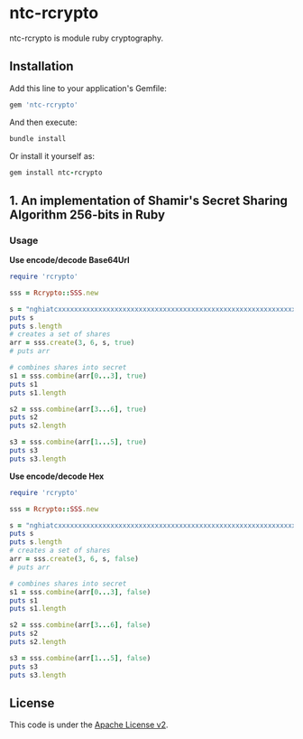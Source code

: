 # ntc-rcrypto
ntc-rcrypto is module ruby cryptography.

## Installation

Add this line to your application's Gemfile:

```ruby
gem 'ntc-rcrypto'
```

And then execute:
```ruby
bundle install
```

Or install it yourself as:
```ruby
gem install ntc-rcrypto
```

## 1. An implementation of Shamir's Secret Sharing Algorithm 256-bits in Ruby
### Usage

**Use encode/decode Base64Url**  
```ruby
require 'rcrypto'

sss = Rcrypto::SSS.new

s = "nghiatcxxxxxxxxxxxxxxxxxxxxxxxxxxxxxxxxxxxxxxxxxxxxxxxxxxxxxxxxxxxxxxxxxxxxxxxxxxxxxxxxxxxxxxxxxxxxxxxxxxxxxx"
puts s
puts s.length
# creates a set of shares
arr = sss.create(3, 6, s, true)
# puts arr

# combines shares into secret
s1 = sss.combine(arr[0...3], true)
puts s1
puts s1.length

s2 = sss.combine(arr[3...6], true)
puts s2
puts s2.length

s3 = sss.combine(arr[1...5], true)
puts s3
puts s3.length
```

**Use encode/decode Hex**  
```ruby
require 'rcrypto'

sss = Rcrypto::SSS.new

s = "nghiatcxxxxxxxxxxxxxxxxxxxxxxxxxxxxxxxxxxxxxxxxxxxxxxxxxxxxxxxxxxxxxxxxxxxxxxxxxxxxxxxxxxxxxxxxxxxxxxxxxxxxxx"
puts s
puts s.length
# creates a set of shares
arr = sss.create(3, 6, s, false)
# puts arr

# combines shares into secret
s1 = sss.combine(arr[0...3], false)
puts s1
puts s1.length

s2 = sss.combine(arr[3...6], false)
puts s2
puts s2.length

s3 = sss.combine(arr[1...5], false)
puts s3
puts s3.length
```

## License
This code is under the [Apache License v2](https://www.apache.org/licenses/LICENSE-2.0).  

